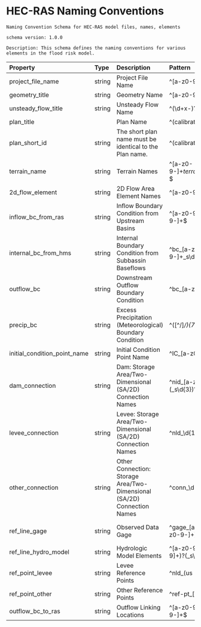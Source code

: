 # HEC-RAS Naming Conventions
    Naming Convention Schema for HEC-RAS model files, names, elements

    schema version: 1.0.0

    Description: This schema defines the naming conventions for various elements in the flood risk model.


| Property                     | Type   | Description                                                             | Pattern                                                                                        | Examples                                                                                                                                                                                                         |
|:-----------------------------|:-------|:------------------------------------------------------------------------|:-----------------------------------------------------------------------------------------------|:-----------------------------------------------------------------------------------------------------------------------------------------------------------------------------------------------------------------|
| project_file_name            | string | Project File Name                                                       | ^[a-z0-9-]+$                                                                                   | lower-new                                                                                                                                                                                                        |
| geometry_title               | string | Geometry Name                                                           | ^[a-z0-9-]+$                                                                                   | lower-new                                                                                                                                                                                                        |
| unsteady_flow_title          | string | Unsteady Flow Name                                                      | ^(\d+x-)?[a-z]{3}\d{4}$                                                                        | apr1997, 2x-apr1997                                                                                                                                                                                              |
| plan_title                   |        | Plan Name                                                               | ^(calibration|validation|breach|stress-test)_[a-z]{3}\d{4}$|^(stress-test_\d+x-[a-z]{3}\d{4})$ | calibration_apr1997, validation_jun1988, breach_apr1997, stress-test_2x-apr1997                                                                                                                                  |
| plan_short_id                | string | The short plan name must be identical to the Plan name.                 | ^(calibration|validation|breach|stress-test)_[a-z]{3}\d{4}$|^(stress-test_\d+x-[a-z]{3}\d{4})$ | calibration_apr1997, validation_jun1988, breach_apr1997, stress-test_2x-apr1997                                                                                                                                  |
| terrain_name                 | string | Terrain Names                                                           | ^[a-z0-9-]+_terrain_\d+m(_merged)?$                                                            | little-fork-creek_terrain_1m, little-fork-creek_terrain_5m_merged                                                                                                                                                |
| 2d_flow_element              | string | 2D Flow Area Element Names                                              | ^[a-z0-9-]+(_\d+)?$                                                                            | lower-new, lower-new_1                                                                                                                                                                                           |
| inflow_bc_from_ras           | string | Inflow Boundary Condition from Upstream Basins                          | ^[a-z0-9-]+_to_[a-z0-9-]+$                                                                     | mount-creek_to_lower-new                                                                                                                                                                                         |
| internal_bc_from_hms         | string | Internal Boundary Condition from Subbassin Baseflows                    | ^bc_[a-z0-9-]+_s\d+_base$                                                                      | bc_clear-crk_s230_base                                                                                                                                                                                           |
| outflow_bc                   | string | Downstream Outflow Boundary Condition                                   | ^bc_[a-z0-9-]+_out(_\d+)?$                                                                     | bc_lower-new_out, bc_lower-new_out_1                                                                                                                                                                             |
| precip_bc                    | string | Excess Precipitation (Meteorological) Boundary Condition                | ^([^/]*/){7}[^/]*$                                                                             | /MYRIVER/DAVIS/FLOW/18NOV2001/IR-DAY/CDEC_INCOMING/                                                                                                                                                              |
| initial_condition_point_name | string | Initial Condition Point Name                                            | ^IC_[a-z0-9-]+(_\d+)?$                                                                         | IC_homme-dam, IC_homme-dam_1                                                                                                                                                                                     |
| dam_connection               | string | Dam: Storage Area/Two-Dimensional (SA/2D) Connection Names              | ^nid_[a-z]{2}\d{5}(_s\d{3})?$                                                                  | nid_tx05966, nid_mn00584_s002                                                                                                                                                                                    |
| levee_connection             | string | Levee: Storage Area/Two-Dimensional (SA/2D) Connection Names            | ^nld_\d{10}(_\d+)?$                                                                            | nld_3005000153, nld_505000356_2                                                                                                                                                                                  |
| other_connection             | string | Other Connection: Storage Area/Two-Dimensional (SA/2D) Connection Names | ^conn_\d+_[a-z0-9-]+$                                                                          | conn_1_bridge, conn_4_rr-embank, conn_3_diversion, conn_10_roadway                                                                                                                                               |
| ref_line_gage                | string | Observed Data Gage                                                      | ^gage_[a-z]+_\d{7,10}(_[a-z0-9-]+)?$                                                           | gage_usgs_12105900_gr-at-auburn, gage_usgs_12105900, gage_noaa_8594900                                                                                                                                           |
| ref_line_hydro_model         | string | Hydrologic Model Elements                                               | ^[a-z0-9-+]+(_[a-z0-9]+)?(_s\d{3}|_r\d{3}|_j\d{3})?$                                           | s-grn-50, white-rock-ck_s040, trinity-river_r040, west-fork_j090, elm-fork+clear-ck_j052, lewinsville-inflow_j099, hhd-reservoir-out_j010, trinity-river_r040, white-rock-ck_s040, nid_tx05966, nid_mn00584_s002 |
| ref_point_levee              | string | Levee Reference Points                                                  | ^nld_(us|ms|ds|br-hw|br-tw)_\d{10}(_\d+)?$                                                     | nld_us_3005000153, nld_ms_3005000153, nld_ds_3005000153, nld_br-hw_3005000153, nld_br-tw_3005000153, nld_br-hw_5009000634_2                                                                                      |
| ref_point_other              | string | Other Reference Points                                                  | ^ref-pt_[a-z0-9-]+$                                                                            | ref-pt_sunrise-bridge                                                                                                                                                                                            |
| outflow_bc_to_ras            | string | Outflow Linking Locations                                               | ^[a-z0-9-]+_to_[a-z0-9-]+$                                                                     | mount-creek_to_lower-new                                                                                                                                                                                         |
